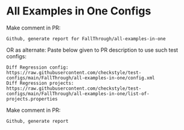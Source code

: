 # All Examples in One Configs
Make comment in PR:
```
Github, generate report for FallThrough/all-examples-in-one
```
OR as alternate:
Paste below given to PR description to use such test configs:
```
Diff Regression config: https://raw.githubusercontent.com/checkstyle/test-configs/main/FallThrough/all-examples-in-one/config.xml
Diff Regression projects: https://raw.githubusercontent.com/checkstyle/test-configs/main/FallThrough/all-examples-in-one/list-of-projects.properties
```
Make comment in PR:
```
Github, generate report
```
